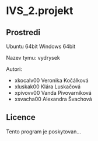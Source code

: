 # IVS_2.projekt

Prostredi
---------

Ubuntu 64bit
Windows 64bit


Nazev tymu: vydrysek

Autori:
- xkocalv00 Veronika Kočálková
- xluskak00 Klára Luskačová
- xpivovv00 Vanda Pivovarníková
- xsvacha00 Alexandra Švachová


Licence
-------

Tento program je poskytovan...

